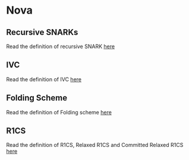 
# Nova
## Recursive SNARKs

Read the definition of recursive SNARK [here](../terms/recursive_snark.md)

## IVC

Read the definition of IVC [here](../terms/ivc.md)

## Folding Scheme

Read the definition of Folding scheme [here](../terms/folding_scheme.md)


## R1CS

Read the definition of R1CS, Relaxed R1CS and Committed Relaxed R1CS [here](../terms/r1cs.md)






